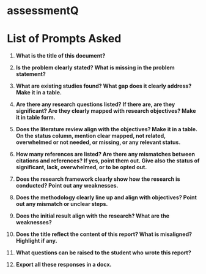 # assessmentQ
# List of Prompts Asked

1. **What is the title of this document?**

2. **Is the problem clearly stated? What is missing in the problem statement?**

3. **What are existing studies found? What gap does it clearly address? Make it in a table.**

4. **Are there any research questions listed? If there are, are they significant? Are they clearly mapped with research objectives? Make it in table form.**

5. **Does the literature review align with the objectives? Make it in a table. On the status column, mention clear mapped, not related, overwhelmed or not needed, or missing, or any relevant status.**

6. **How many references are listed? Are there any mismatches between citations and references? If yes, point them out. Give also the status of significant, lack, overwhelmed, or to be opted out.**

7. **Does the research framework clearly show how the research is conducted? Point out any weaknesses.**

8. **Does the methodology clearly line up and align with objectives? Point out any mismatch or unclear steps.**

9. **Does the initial result align with the research? What are the weaknesses?**

10. **Does the title reflect the content of this report? What is misaligned? Highlight if any.**

11. **What questions can be raised to the student who wrote this report?**

12. **Export all these responses in a docx.**
